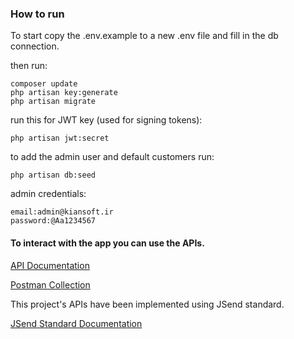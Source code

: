 ### How to run
To start copy the .env.example to a new .env file and fill in the db connection.

then run:
```shell
composer update
php artisan key:generate
php artisan migrate
```

run this for JWT key (used for signing tokens):
```shell
php artisan jwt:secret
```

to add the admin user and default customers run:
```shell
php artisan db:seed
```

admin credentials:
```text
email:admin@kiansoft.ir
password:@Aa1234567
```

#### To interact with the app you can use the APIs.

[API Documentation](https://documenter.getpostman.com/view/2535242/2s8YzXvfSp)

[Postman Collection](https://api.postman.com/collections/2535242-1eefcbf9-7b84-410a-a8a6-40b3d7af09e9?access_key=PMAT-01GME2F3HNKM9G4ZKHV95XMST5)

This project's APIs have been implemented using JSend standard.

[JSend Standard Documentation](https://github.com/omniti-labs/jsend)


